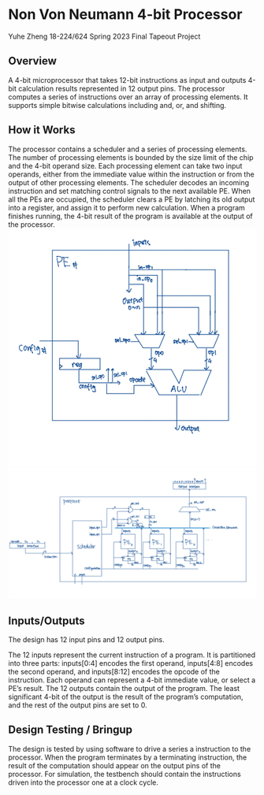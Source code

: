 # Non Von Neumann 4-bit Processor
Yuhe Zheng
18-224/624 Spring 2023 Final Tapeout Project
## Overview
A 4-bit microprocessor that takes 12-bit instructions as input and outputs 4-bit calculation results represented in 12 output pins. The processor computes a series 
of instructions over an array of processing elements. It supports simple bitwise calculations including and, or, and shifting.

## How it Works
The processor contains a scheduler and a series of processing elements. The number of processing elements is bounded by the size limit of the chip and the 4-bit operand size. Each processing element can take two input operands, either from the immediate value within the instruction or from the output of other processing elements. The scheduler decodes an incoming instruction and set matching control signals to the next available PE. When all the PEs are occupied, the scheduler clears a PE by latching its old output into a register, and assign it to perform new calculation. When a program finishes running, the 4-bit result of the program is available at the output of the processor.
![Process Element Diagram](/images/Processing_Element_diagram.jpeg)
![Processor Diagram](/images/Processor_Diagram.jpeg)
## Inputs/Outputs
The design has 12 input pins and 12 output pins. 

The 12 inputs represent the current instruction of a program. It is partitioned into three parts: inputs[0:4] encodes the first operand, inputs[4:8] encodes the second operand, and inputs[8:12] encodes the opcode of the instruction. Each operand can represent a 4-bit immediate value, or select a PE’s result.
The 12 outputs contain the output of the program. The least significant 4-bit of the output is the result of the program’s computation, and the rest of the output pins are set to 0.

## Design Testing / Bringup
The design is tested by using software to drive a series a instruction to the processor. When the program terminates by a terminating instruction, the result of the computation should appear on the output pins of the processor. For simulation, the testbench should contain the instructions driven into the processor one at a clock cycle. 


